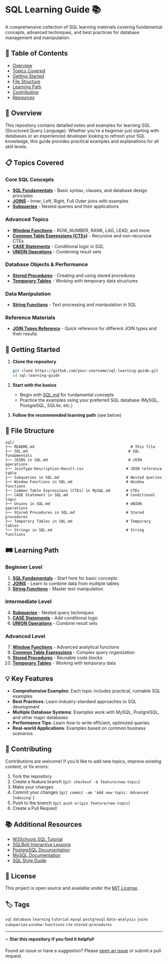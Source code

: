# SQL Learning Guide 📚

A comprehensive collection of SQL learning materials covering fundamental concepts, advanced techniques, and best practices for database management and manipulation.

## 📖 Table of Contents

- [Overview](#overview)
- [Topics Covered](#topics-covered)
- [Getting Started](#getting-started)
- [File Structure](#file-structure)
- [Learning Path](#learning-path)
- [Contributing](#contributing)
- [Resources](#resources)

## 🌟 Overview

This repository contains detailed notes and examples for learning SQL (Structured Query Language). Whether you're a beginner just starting with databases or an experienced developer looking to refresh your SQL knowledge, this guide provides practical examples and explanations for all skill levels.

## 📋 Topics Covered

### Core SQL Concepts
- **[SQL Fundamentals](./SQL.md)** - Basic syntax, clauses, and database design principles
- **[JOINS](./JOINS%20in%20SQL.md)** - Inner, Left, Right, Full Outer joins with examples
- **[Subqueries](./Subqueries%20in%20SQL.md)** - Nested queries and their applications

### Advanced Topics
- **[Window Functions](./Window%20Functions%20in%20SQL.md)** - ROW_NUMBER, RANK, LAG, LEAD, and more
- **[Common Table Expressions (CTEs)](./Common%20Table%20Expressions%20(CTEs)%20in%20MySQL.md)** - Recursive and non-recursive CTEs
- **[CASE Statements](./CASE%20Statement%20in%20SQL.md)** - Conditional logic in SQL
- **[UNION Operations](./Unions%20in%20SQL.md)** - Combining result sets

### Database Objects & Performance
- **[Stored Procedures](./Stored%20Procedures%20in%20SQL.md)** - Creating and using stored procedures
- **[Temporary Tables](./Temporary%20Tables%20in%20SQL.md)** - Working with temporary data structures

### Data Manipulation
- **[String Functions](./Strings%20in%20SQL.md)** - Text processing and manipulation in SQL

### Reference Materials
- **[JOIN Types Reference](./JoinType-Description-Result.csv)** - Quick reference for different JOIN types and their results

## 🚀 Getting Started

1. **Clone the repository**
   ```bash
   git clone https://github.com/your-username/sql-learning-guide.git
   cd sql-learning-guide
   ```

2. **Start with the basics**
   - Begin with [SQL.md](./SQL.md) for fundamental concepts
   - Practice the examples using your preferred SQL database (MySQL, PostgreSQL, SQLite, etc.)

3. **Follow the recommended learning path** (see below)

## 📁 File Structure

```
sql/
├── README.md                                           # This file
├── SQL.md                                             # SQL fundamentals
├── JOINS in SQL.md                                    # JOIN operations
├── JoinType-Description-Result.csv                   # JOIN reference table
├── Subqueries in SQL.md                              # Nested queries
├── Window Functions in SQL.md                        # Window functions
├── Common Table Expressions (CTEs) in MySQL.md       # CTEs
├── CASE Statement in SQL.md                          # Conditional logic
├── Unions in SQL.md                                  # UNION operations
├── Stored Procedures in SQL.md                       # Stored procedures
├── Temporary Tables in SQL.md                        # Temporary tables
└── Strings in SQL.md                                 # String functions
```

## 🛤️ Learning Path

### Beginner Level
1. **[SQL Fundamentals](./SQL.md)** - Start here for basic concepts
2. **[JOINS](./JOINS%20in%20SQL.md)** - Learn to combine data from multiple tables
3. **[String Functions](./Strings%20in%20SQL.md)** - Master text manipulation

### Intermediate Level
4. **[Subqueries](./Subqueries%20in%20SQL.md)** - Nested query techniques
5. **[CASE Statements](./CASE%20Statement%20in%20SQL.md)** - Add conditional logic
6. **[UNION Operations](./Unions%20in%20SQL.md)** - Combine result sets

### Advanced Level
7. **[Window Functions](./Window%20Functions%20in%20SQL.md)** - Advanced analytical functions
8. **[Common Table Expressions](./Common%20Table%20Expressions%20(CTEs)%20in%20MySQL.md)** - Complex query organization
9. **[Stored Procedures](./Stored%20Procedures%20in%20SQL.md)** - Reusable code blocks
10. **[Temporary Tables](./Temporary%20Tables%20in%20SQL.md)** - Working with temporary data

## 💡 Key Features

- **Comprehensive Examples**: Each topic includes practical, runnable SQL examples
- **Best Practices**: Learn industry-standard approaches to SQL development
- **Multiple Database Systems**: Examples work with MySQL, PostgreSQL, and other major databases
- **Performance Tips**: Learn how to write efficient, optimized queries
- **Real-world Applications**: Examples based on common business scenarios

## 🤝 Contributing

Contributions are welcome! If you'd like to add new topics, improve existing content, or fix errors:

1. Fork the repository
2. Create a feature branch (`git checkout -b feature/new-topic`)
3. Make your changes
4. Commit your changes (`git commit -am 'Add new topic: Advanced Indexing'`)
5. Push to the branch (`git push origin feature/new-topic`)
6. Create a Pull Request

## 📚 Additional Resources

- [W3Schools SQL Tutorial](https://www.w3schools.com/sql/)
- [SQLBolt Interactive Lessons](https://sqlbolt.com/)
- [PostgreSQL Documentation](https://www.postgresql.org/docs/)
- [MySQL Documentation](https://dev.mysql.com/doc/)
- [SQL Style Guide](https://www.sqlstyle.guide/)

## 📄 License

This project is open source and available under the [MIT License](LICENSE).

## 🏷️ Tags

`sql` `database` `learning` `tutorial` `mysql` `postgresql` `data-analysis` `joins` `subqueries` `window-functions` `cte` `stored-procedures`

---

⭐ **Star this repository if you find it helpful!**

Found an issue or have a suggestion? Please [open an issue](https://github.com/your-username/sql-learning-guide/issues) or submit a pull request.